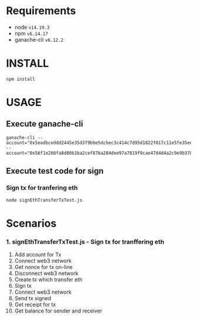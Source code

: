 
# Requirements

- node `v14.19.3`
- npm `v6.14.17`
- ganache-cli `v6.12.2`



# INSTALL

```
npm install
```




# USAGE

## Execute ganache-cli
```
ganache-cli --account="0x5eadbceddd2445e35d3f9bbe5dcbec3c414c7d95d1822f017c11e5fe35eefe37,10000000000000000000000000" --account="0x56f1e266fa8d80b1ba2cef87ba284dee97a7819f9cae47d4d4a2c9e9b3782828,0"
```

## Execute test code for sign

### Sign tx for tranfering eth
```
node signEthTransferTxTest.js
```



# Scenarios

### 1. signEthTransferTxTest.js - Sign tx for tranffering eth
1. Add account for Tx
2. Connect web3 network
3. Get nonce for tx on-line
4. Disconnect web3 network
5. Create tx which transfer eth
6. Sign tx
7. Connect web3 network
8. Send tx signed
9. Get receipt for tx
10. Get balance for sender and receiver


